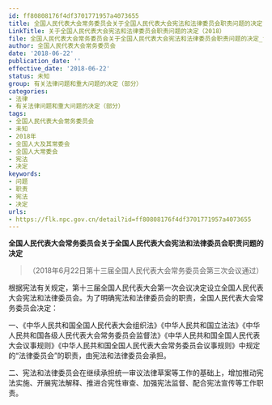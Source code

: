 ```yaml
---
id: ff80808176f4df3701771957a4073655
title: 全国人民代表大会常务委员会关于全国人民代表大会宪法和法律委员会职责问题的决定
LinkTitle: 关于全国人民代表大会宪法和法律委员会职责问题的决定（2018）
file: 全国人民代表大会常务委员会关于全国人民代表大会宪法和法律委员会职责问题的决定_ff80808176f4df3701771957a4073655.docx
author: 全国人民代表大会常务委员会
date: '2018-06-22'
publication_date: ''
effective_date: '2018-06-22'
status: 未知
group: 有关法律问题和重大问题的决定（部分）
categories:
- 法律
- 有关法律问题和重大问题的决定（部分）
tags:
- 全国人民代表大会常务委员会
- 未知
- 2018年
- 全国人大及其常委会
- 全国人大常委会
- 宪法
- 决定
keywords:
- 问题
- 职责
- 宪法
- 决定
urls:
- https://flk.npc.gov.cn/detail?id=ff80808176f4df3701771957a4073655
---
```


**全国人民代表大会常务委员会关于全国人民代表大会宪法和法律委员会职责问题的决定**

> （2018年6月22日第十三届全国人民代表大会常务委员会第三次会议通过）

根据宪法有关规定，第十三届全国人民代表大会第一次会议决定设立全国人民代表大会宪法和法律委员会。为了明确宪法和法律委员会的职责，全国人民代表大会常务委员会决定：

一、《中华人民共和国全国人民代表大会组织法》《中华人民共和国立法法》《中华人民共和国各级人民代表大会常务委员会监督法》《中华人民共和国全国人民代表大会议事规则》《中华人民共和国全国人民代表大会常务委员会议事规则》中规定的“法律委员会”的职责，由宪法和法律委员会承担。

二、宪法和法律委员会在继续承担统一审议法律草案等工作的基础上，增加推动宪法实施、开展宪法解释、推进合宪性审查、加强宪法监督、配合宪法宣传等工作职责。
